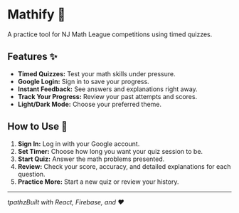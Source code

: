 # Mathify 🎯

A practice tool for NJ Math League competitions using timed quizzes.

## Features ✨

* **Timed Quizzes:** Test your math skills under pressure.
* **Google Login:** Sign in to save your progress.
* **Instant Feedback:** See answers and explanations right away.
* **Track Your Progress:** Review your past attempts and scores.
* **Light/Dark Mode:** Choose your preferred theme.

## How to Use 🚀

1.  **Sign In:** Log in with your Google account.
2.  **Set Timer:** Choose how long you want your quiz session to be.
3.  **Start Quiz:** Answer the math problems presented.
4.  **Review:** Check your score, accuracy, and detailed explanations for each question.
5.  **Practice More:** Start a new quiz or review your history.

---

*tpathzBuilt with React, Firebase, and ❤️*
